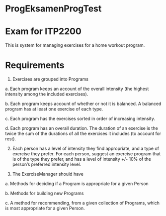 # ProgEksamenProgTest
# Exam for ITP2200
This is system for managing exercises for a home workout program. 
# Requirements

1. Exercises are grouped into Programs

a. Each program keeps an account of the overall intensity (the highest intensity
among the included exercises).

b. Each program keeps account of whether or not it is balanced. A balanced
program has at least one exercise of each type.

c.  Each program has the exercises sorted in order of increasing intensity. 

d. Each program has an overall duration. The duration of an exercise is the twice
the sum of the durations of all the exercises it includes (to account for rest).


2. Each person has a level of intensity they find appropriate, and a type of exercise they
prefer. For each person, suggest an exercise program that is of the type they prefer,
and has a level of intensity +/- 10% of the person’s preferred intensity level. 

3. The ExerciseManager should have

a. Methods for deciding if a Program is appropriate for a given Person

b. Methods for building new Programs

c. A method for recommending, from a given collection of Programs, which is
most appropriate for a given Person. 
